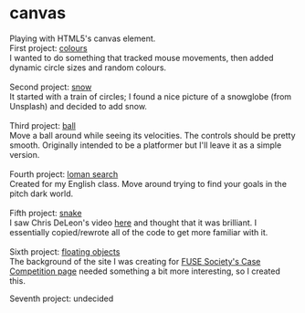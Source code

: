 # canvas
Playing with HTML5's canvas element.<br>
First project: <a href="https://alan-ma.github.io/canvas/colours" target="_blank">colours</a><br>
I wanted to do something that tracked mouse movements, then added dynamic circle sizes and random colours.<br>
<br>
Second project: <a href="https://alan-ma.github.io/canvas/snow" target="_blank">snow</a><br>
It started with a train of circles; I found a nice picture of a snowglobe (from Unsplash) and decided to add snow.<br>
<br>
Third project: <a href="https://alan-ma.github.io/canvas/ball" target="_blank">ball</a><br>
Move a ball around while seeing its velocities. The controls should be pretty smooth. Originally intended to be a platformer but I'll leave it as a simple version.<br>
<br>
Fourth project: <a href="https://alan-ma.github.io/lomansearch" target="_blank">loman search</a><br>
Created for my English class. Move around trying to find your goals in the pitch dark world.<br>
<br>
Fifth project: <a href="https://alan-ma.github.io/canvas/snake" target="_blank">snake</a><br>
I saw Chris DeLeon's video <a href="https://www.youtube.com/watch?v=xGmXxpIj6vs" target="_blank">here</a> and thought that it was brilliant. I essentially copied/rewrote all of the code to get more familiar with it.<br>
<br>
Sixth project: <a href="https://alan-ma.github.io/canvas/floating_objects" target="_blank">floating objects</a><br>
The background of the site I was creating for <a href="http://fusesociety.com/casecompetition" target="_blank">FUSE Society's Case Competition page</a> needed something a bit more interesting, so I created this.<br>

Seventh project: undecided
